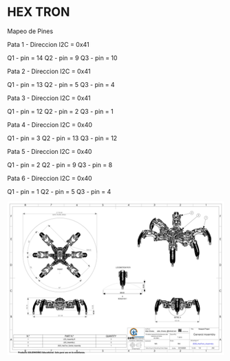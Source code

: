 # HEX TRON

Mapeo de Pines

Pata 1  -  Direccion  I2C = 0x41
  
  Q1 - pin = 14
  Q2 - pin = 9
  Q3 - pin = 10
  
Pata 2  -  Direccion  I2C = 0x41

  Q1 - pin = 13
  Q2 - pin = 5
  Q3 - pin = 4

Pata 3  -  Direccion  I2C = 0x41

  Q1 - pin = 12
  Q2 - pin = 2
  Q3 - pin = 1
  
Pata 4  -  Direccion  I2C = 0x40

  Q1 - pin = 3
  Q2 - pin = 13
  Q3 - pin = 12

Pata 5  -  Direccion  I2C = 0x40

  Q1 - pin = 2
  Q2 - pin = 9
  Q3 - pin = 8

Pata 6  -  Direccion  I2C = 0x40

  Q1 - pin = 1
  Q2 - pin = 5
  Q3 - pin = 4

  

![My Remote Image](https://github.com/CesarHTC/Hexapod/blob/main/Documents/2023_HexTron_Assembly_page-0001.jpg?raw=true)
